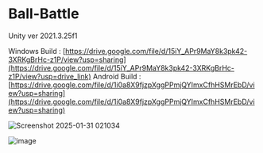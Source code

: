 # Ball-Battle
 Unity ver 2021.3.25f1

 Windows Build : [https://drive.google.com/file/d/15iY_APr9MaY8k3pk42-3XRKgBrHc-z1P/view?usp=sharing](https://drive.google.com/file/d/15iY_APr9MaY8k3pk42-3XRKgBrHc-z1P/view?usp=drive_link)
 Android Build : [https://drive.google.com/file/d/1i0a8X9fjzpXggPPmjQYImxCfhHSMrEbD/view?usp=sharing](https://drive.google.com/file/d/1i0a8X9fjzpXggPPmjQYImxCfhHSMrEbD/view?usp=sharing)


![Screenshot 2025-01-31 021034](https://github.com/user-attachments/assets/c398b1e4-67a2-45f9-b96c-2db1a9c3f5cc)


![image](https://github.com/user-attachments/assets/19a83152-316d-49ba-b599-4fd9d61ee958)
